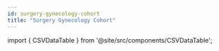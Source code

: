 ```yaml
---
id: surgery-gynecology-cohort
title: "Surgery Gynecology Cohort"
---
```



import { CSVDataTable } from '@site/src/components/CSVDataTable';


<CSVDataTable csvUrl="https://raw.githubusercontent.com/tuva-health/readmissions/main/seeds/readmissions__surgery_gynecology_cohort.csv" />